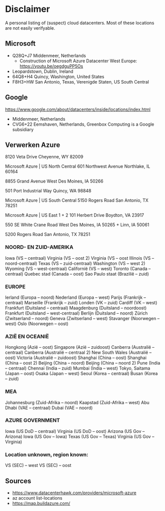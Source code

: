# Disclaimer
A personal listing of (suspect) cloud datacenters. Most of these locations are not easily verifyable.

## Microsoft
- Q28Q+J7 Middenmeer, Netherlands
  - Construction of Microsoft Azure Datacenter West Europe: https://youtu.be/oegdguPP5Os
- Leopardstown, Dublin, Ireland
- 64Q8+H4 Quincy, Washington, United States
- F8H3+HW San Antonio, Texas, Verenigde Staten, US South Central

## Google
https://www.google.com/about/datacenters/inside/locations/index.html
- Middenmeer, Netherlands
- CVG6+22 Eemshaven, Netherlands, Greenbox Computing is a Google subsidiary



## Verwerken Azure
8120 Veta Drive
Cheyenne, WY 82009

Microsoft Azure | US North Central
601 Northwest Avenue
Northlake, IL 60164

8855 Grand Avenue
West Des Moines, IA 50266

501 Port Industrial Way
Quincy, WA 98848

Microsoft Azure | US South Central
5150 Rogers Road
San Antonio, TX 78251

Microsoft Azure | US East 1 + 2
101 Herbert Drive
Boydton, VA 23917

550 SE White Crane Road
West Des Moines, IA 50265
+
Linn, IA 50061

5200 Rogers Road
San Antonio, TX 78251


### NOORD- EN ZUID-AMERIKA
Iowa (VS – centraal)
Virginia (VS – oost 2)
Virginia (VS – oost
Illinois (VS – noord-centraal)
Texas (VS – zuid-centraal)
Washington (VS – west 2)
Wyoming (VS – west-centraal)
Californië (VS – west)
Toronto (Canada – centraal)
Quebec stad (Canada – oost)
Sao Paulo staat (Brazilië – zuid)

### EUROPE
Ierland (Europa – noord)
Nederland (Europa – west)
Parijs (Frankrijk – centraal)
Marseille (Frankrijk – zuid)
Londen (VK – zuid)
Cardiff (VK – west)
Frankfurt (Duitsland – centraal)
Maagdenburg (Duitsland – noordoost)
Frankfurt (Duitsland – west-centraal)
Berlijn (Duitsland – noord)
Zürich (Zwitserland – noord)
Geneva (Zwitserland – west)
Stavanger (Noorwegen – west)
Oslo (Noorwegen – oost)

### AZIË EN OCEANIË
Hongkong (Azië – oost)
Singapore (Azië – zuidoost)
Canberra (Australië – centraal)
Canberra (Australië – centraal 2)
New South Wales (Australië – oost)
Victoria (Australië – zuidoost)
Shanghai (China – oost)
Shanghai (China – oost 2)
Beijing (China – noord)
Beijing (China – noord 2)
Pune (India – centraal)
Chennai (India – zuid)
Mumbai (India – west)
Tokyo, Saitama (Japan – oost)
Osaka (Japan – west)
Seoul (Korea – centraal)
Busan (Korea – zuid)
 
### MEA
Johannesburg (Zuid-Afrika – noord)
Kaapstad (Zuid-Afrika – west)
Abu Dhabi (VAE – centraal)
Dubai (VAE – noord)

### AZURE GOVERNMENT
Iowa (US DoD – centraal)
Virginia (US DoD – oost)
Arizona (US Gov – Arizona)
Iowa (US Gov – Iowa)
Texas (US Gov – Texas)
Virginia (US Gov – Virginia)

### Location unknown, region known:
VS (SEC) – west
VS (SEC) – oost


## Sources
- https://www.datacenterhawk.com/providers/microsoft-azure
- az account list-locations
- https://map.buildazure.com/
